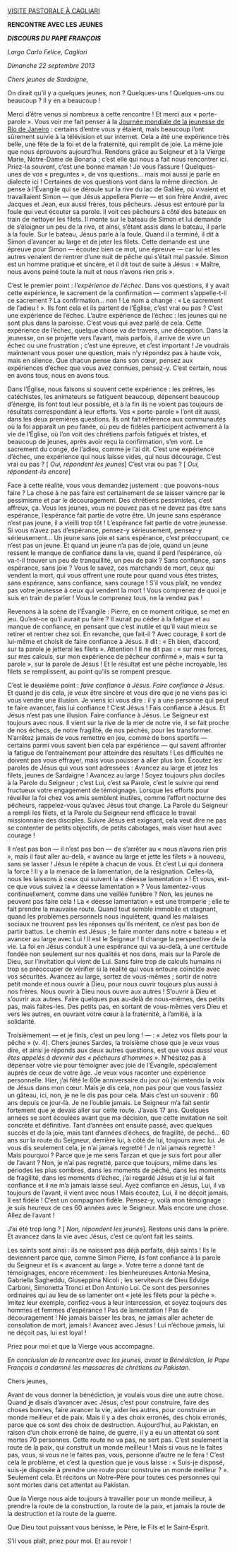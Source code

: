 [VISITE PASTORALE À CAGLIARI](/content/francesco/fr/travels/2013/inside/documents/papa-francesco-cagliari-20130922.html)

**RENCONTRE AVEC LES JEUNES**

***DISCOURS DU PAPE FRANÇOIS***

*Largo Carlo Felice, Cagliari*

*Dimanche 22 septembre 2013*

*Chers jeunes de Sardaigne,*

On dirait qu’il y a quelques jeunes, non ? Quelques-uns ! Quelques-uns ou beaucoup ? Il y en a beaucoup !

Merci d’être venus si nombreux à cette rencontre ! Et merci aux « porte-parole ». Vous voir me fait penser à la [Journée mondiale de la jeunesse de Rio de Janeiro](/content/francesco/fr/travels/2013/outside/documents/papa-francesco-gmg-rio-de-janeiro-2013.html) : certains d’entre vous y étaient, mais beaucoup l’ont sûrement suivie à la télévision et sur internet. Cela a été une expérience très belle, une fête de la foi et de la fraternité, qui remplit de joie. La même joie que nous éprouvons aujourd’hui. Rendons grâce au Seigneur et à la Vierge Marie, Notre-Dame de Bonaria ; c’est elle qui nous a fait nous rencontrer ici. Priez-la souvent, c’est une bonne maman ! Je vous l’assure ! Quelques-unes de vos « preguntes », de vos questions... mais moi aussi je parle en dialecte ici ! Certaines de vos questions vont dans la même direction. Je pense à l’Évangile qui se déroule sur la rive du lac de Galilée, où vivaient et travaillaient Simon — que Jésus appellera Pierre — et son frère André, avec Jacques et Jean, eux aussi frères, tous pêcheurs. Jésus est entouré par la foule qui veut écouter sa parole. Il voit ces pêcheurs à côté des bateaux en train de nettoyer les filets. Il monte sur le bateau de Simon et lui demande de s’éloigner un peu de la rive, et ainsi, s’étant assis dans le bateau, il parle à la foule. Sur le bateau, Jésus parle à la foule. Quand il a terminé, il dit à Simon d’avancer au large et de jeter les filets. Cette demande est une épreuve pour Simon — écoutez bien ce mot, une épreuve — car lui et les autres venaient de rentrer d’une nuit de pêche qui s’était mal passée. Simon est un homme pratique et sincère, et il dit tout de suite à Jésus : « Maître, nous avons peiné toute la nuit et nous n’avons rien pris ».

C’est le premier point : *l’expérience de l’échec*. Dans vos questions, il y avait cette expérience, le sacrement de la confirmation — comment s’appelle-t-il ce sacrement ? La confirmation… non ! Le nom a changé : « Le sacrement de l’adieu ! ». Ils font cela et ils partent de l’Église, c’est vrai ou pas ? C’est une expérience de l’échec. L’autre expérience de l’échec : les jeunes qui ne sont plus dans la paroisse. C’est vous qui avez parlé de cela. Cette expérience de l’échec, quelque chose va de travers, une déception. Dans la jeunesse, on se projette vers l’avant, mais parfois, il arrive de vivre un échec ou une frustration ; c’est une épreuve, et c’est important ! Je voudrais maintenant vous poser une question, mais n’y répondez pas à haute voix, mais en silence. Que chacun pense dans son cœur, pensez aux expériences d’échec que vous avez connues, pensez-y. C’est certain, nous en avons tous, nous en avons tous.

Dans l’Église, nous faisons si souvent cette expérience : les prêtres, les catéchistes, les animateurs se fatiguent beaucoup, dépensent beaucoup d’énergie, ils font tout leur possible, et à la fin ils ne voient pas toujours de résultats correspondant à leur efforts. Vos « porte-parole » l’ont dit aussi, dans les deux premières questions. Ils ont fait référence aux communautés où la foi apparaît un peu fanée, où peu de fidèles participent activement à la vie de l’Église, où l’on voit des chrétiens parfois fatigués et tristes, et beaucoup de jeunes, après avoir reçu la confirmation, s’en vont. Le sacrement du congé, de l’adieu, comme je l’ai dit. C’est une expérience d’échec, une expérience qui nous laisse vides, qui nous décourage. C’est vrai ou pas ? [ *Oui, répondent les jeunes*] C’est vrai ou pas ? [ *Oui, répondent-ils encore*]

Face à cette réalité, vous vous demandez justement : que pouvons-nous faire ? La chose à ne pas faire est certainement de se laisser vaincre par le pessimisme et par le découragement. Des chrétiens pessimistes, c’est affreux, ça. Vous les jeunes, vous ne pouvez pas et ne devez pas être sans espérance, l’espérance fait partie de votre être. Un jeune sans espérance n’est pas jeune, il a vieilli trop tôt ! L’espérance fait partie de votre jeunesse. Si vous n’avez pas d’espérance, pensez-y sérieusement, pensez-y sérieusement... Un jeune sans joie et sans espérance, c’est préoccupant, ce n’est pas un jeune. Et quand un jeune n’a pas de joie, quand un jeune ressent le manque de confiance dans la vie, quand il perd l’espérance, où va-t-il trouver un peu de tranquillité, un peu de paix ? Sans confiance, sans espérance, sans joie ? Vous le savez, ces marchands de mort, ceux qui vendent la mort, qui vous offrent une route pour quand vous êtes tristes, sans espérance, sans confiance, sans courage ! S’il vous plaît, ne vendez pas votre jeunesse à ceux qui vendent la mort ! Vous comprenez de quoi je suis en train de parler ! Vous le comprenez tous, ne la vendez pas !

Revenons à la scène de l’Évangile : Pierre, en ce moment critique, se met en jeu. Qu’est-ce qu’il aurait pu faire ? Il aurait pu céder à la fatigue et au manque de confiance, en pensant que c’est inutile et qu’il vaut mieux se retirer et rentrer chez soi. En revanche, que fait-il ? Avec courage, il sort de lui-même et choisit de faire confiance à Jésus. Il dit : « Eh bien, d’accord, sur ta parole je jetterai les filets ». Attention ! Il ne dit pas : « sur mes forces, sur mes calculs, sur mon expérience de pêcheur confirmé », mais « sur ta parole », sur la parole de Jésus ! Et le résultat est une pêche incroyable, les filets se remplissent, au point qu’ils se rompent presque.

C’est le deuxième point : *faire confiance à Jésus. Faire confiance à Jésus*. Et quand je dis cela, je veux être sincère et vous dire que je ne viens pas ici vous vendre une illusion. Je viens ici vous dire : il y a une personne qui peut te faire avancer, fais lui confiance ! C’est Jésus ! Fais confiance à Jésus. Et Jésus n’est pas une illusion. Faire confiance à Jésus. Le Seigneur est toujours avec nous. Il vient sur la rive de la mer de notre vie, il se fait proche de nos échecs, de notre fragilité, de nos péchés, pour les transformer. N’arrêtez jamais de vous remettre en jeu, comme de bons sportifs — certains parmi vous savent bien cela par expérience — qui savent affronter la fatigue de l’entraînement pour atteindre des résultats ! Les difficultés ne doivent pas vous effrayer, mais vous pousser à aller plus loin. Écoutez les paroles de Jésus qui vous sont adressées : Avancez au large et jetez les filets, jeunes de Sardaigne ! Avancez au large ! Soyez toujours plus dociles à la Parole du Seigneur ; c’est Lui, c’est sa Parole, c’est le suivre qui rend fructueux votre engagement de témoignage. Lorsque les efforts pour réveiller la foi chez vos amis semblent inutiles, comme l’effort nocturne des pêcheurs, rappelez-vous qu’avec Jésus tout change. La Parole du Seigneur a rempli les filets, et la Parole du Seigneur rend efficace le travail missionnaire des disciples. Suivre Jésus est exigeant, cela veut dire ne pas se contenter de petits objectifs, de petits cabotages, mais viser haut avec courage !

Il n’est pas bon — il n’est pas bon — de s’arrêter au « nous n’avons rien pris », mais il faut aller au-delà, « avance au large et jette les filets » à nouveau, sans se lasser ! Jésus le répète à chacun de vous. Et c’est Lui qui donnera la force ! Il y a la menace de la lamentation, de la résignation. Celles-là, nous les laissons à ceux qui suivent la « déesse lamentation » ! Et vous, est-ce que vous suivez la « déesse lamentation » ? Vous lamentez-vous continuellement, comme dans une veillée funèbre ? Non, les jeunes ne peuvent pas faire cela ! La « déesse lamentation » est une tromperie ; elle te fait prendre la mauvaise route. Quand tout semble immobile et stagnant, quand les problèmes personnels nous inquiètent, quand les malaises sociaux ne trouvent pas les réponses qu’ils méritent, ce n’est pas bon de partir battus. Le chemin est Jésus ; le faire monter dans notre « bateau » et avancer au large avec Lui ! Il est le Seigneur ! Il change la perspective de la vie. La foi en Jésus conduit à une espérance qui va au-delà, à une certitude fondée non seulement sur nos qualités et nos dons, mais sur la Parole de Dieu, sur l’invitation qui vient de Lui. Sans faire trop de calculs humains ni trop se préoccuper de vérifier si la réalité qui vous entoure coïncide avec vos sécurités. Avancez au large, sortez de vous-mêmes ; sortir de notre petit monde et nous ouvrir à Dieu, pour nous ouvrir toujours plus aussi à nos frères. Nous ouvrir à Dieu nous ouvre aux autres ! S’ouvrir à Dieu et s’ouvrir aux autres. Faire quelques pas au-delà de nous-mêmes, des petits pas, mais faites-les. Des petits pas, en sortant de vous-mêmes vers Dieu et vers les autres, en ouvrant votre cœur à la fraternité, à l’amitié, à la solidarité.

Troisièmement — et je finis, c’est un peu long ! — : « Jetez vos filets pour la pêche » (v. 4). Chers jeunes Sardes, la troisième chose que je veux vous dire, et ainsi je réponds aux deux autres questions, est que *vous aussi vous êtes appelés à devenir des « pêcheurs d’hommes »*. N’hésitez pas à dépenser votre vie pour témoigner avec joie de l’Évangile, spécialement auprès de ceux de votre âge. Je veux vous raconter une expérience personnelle. Hier, j’ai fêté le 60e anniversaire du jour où j’ai entendu la voix de Jésus dans mon cœur. Mais je dis cela, non pas pour que vous fassiez un gâteau, ici, non, je ne le dis pas pour cela. Mais c’est un souvenir : 60 ans depuis ce jour-là. Je ne l’oublie jamais. Le Seigneur m’a fait sentir fortement que je devais aller sur cette route. J’avais 17 ans. Quelques années se sont écoulées avant que ma décision, que cette invitation ne soit concrète et définitive. Tant d’années ont ensuite passé, avec quelques succès et de la joie, mais tant d’années d’échecs, de fragilité, de péché... 60 ans sur la route du Seigneur, derrière lui, à côté de lui, toujours avec lui. Je vous dis seulement cela, je n’ai jamais regretté ! Je n’ai jamais regretté ! Mais pourquoi ? Parce que je me sens Tarzan et que je suis fort pour aller de l’avant ? Non, je n’ai pas regretté, parce que toujours, même dans les périodes les plus sombres, dans les moments de péché, dans les moments de fragilité, dans les moments d’échec, j’ai regardé Jésus et je lui ai fait confiance et il ne m’a jamais laissé seul. Ayez confiance en Jésus, Lui, il va toujours de l’avant, il vient avec nous ! Mais écoutez, Lui, il ne déçoit jamais. Il est fidèle ! C’est un compagnon fidèle. Pensez-y, voilà mon témoignage : je suis heureux de ces 60 années avec le Seigneur. Mais encore une chose. Allez de l’avant !

J’ai été trop long ? [ *Non, répondent les jeunes*]. Restons unis dans la prière. Et avancez dans la vie avec Jésus, c’est ce qu’ont fait les saints.

Les saints sont ainsi : ils ne naissent pas déjà parfaits, déjà saints ! Ils le deviennent parce que, comme Simon Pierre, ils font confiance à la parole du Seigneur et ils « avancent au large ». Votre terre a donné tant de témoignages, encore récemment : les bienheureuses Antonia Mesina, Gabriella Sagheddu, Giuseppina Nicoli ; les serviteurs de Dieu Edvige Carboni, Simonetta Tronci et Don Antonio Loi. Ce sont des personnes ordinaires qui au lieu de se lamenter ont « jeté les filets pour la pêche ». Imitez leur exemple, confiez-vous à leur intercession, et soyez toujours des hommes et femmes d’espérance ! Pas de lamentation ! Pas de découragement ! Ne jamais baisser les bras, ne jamais aller acheter de consolation de mort, jamais ! Avancez avec Jésus ! Lui n’échoue jamais, lui ne déçoit pas, lui est loyal !

Priez pour moi et que la Vierge vous accompagne.

*En conclusion de la rencontre avec les jeunes, avant la Bénédiction, le Pape François a condamné les massacres de chrétiens au Pakistan.*

Chers jeunes,

Avant de vous donner la bénédiction, je voulais vous dire une autre chose. Quand je disais d’avancer avec Jésus, c’est pour construire, faire des choses bonnes, faire avancer la vie, aider les autres, pour construire un monde meilleur et de paix. Mais il y a des choix erronés, des choix erronés, parce que ce sont des choix de destruction. Aujourd’hui, au Pakistan, en raison d’un choix erroné de haine, de guerre, il y a eu un attentat où sont mortes 70 personnes. Cette route ne va pas, ne sert pas. C’est seulement la route de la paix, qui construit un monde meilleur ! Mais si vous ne le faites pas, vous, si vous ne le faites pas, vous, personne d’autre ne le fera ! C’est cela le problème, et c’est la question que je vous laisse : « Suis-je disposé, suis-je disposée à prendre une route pour construire un monde meilleur ? ». Seulement cela. Et récitons un Notre-Père pour toutes ces personnes qui sont mortes dans cet attentat au Pakistan.

Que la Vierge nous aide toujours à travailler pour un monde meilleur, à prendre la route de la construction, la route de la paix, et jamais la route de la destruction et la route de la guerre.

Que Dieu tout puissant vous bénisse, le Père, le Fils et le Saint-Esprit.

S’il vous plaît, priez pour moi. Et au revoir !